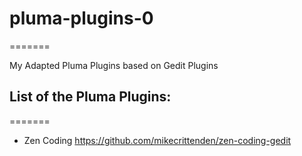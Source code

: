 # pluma-plugins-0
=======

My Adapted Pluma Plugins based on Gedit Plugins


## List of the Pluma Plugins:
=======

* Zen Coding         https://github.com/mikecrittenden/zen-coding-gedit

